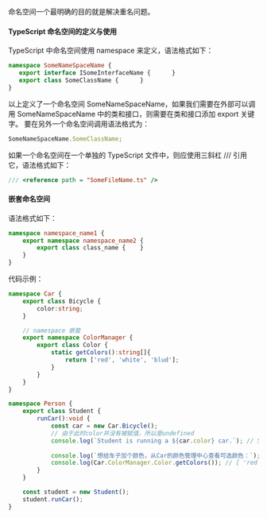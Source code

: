 命名空间一个最明确的目的就是解决重名问题。
#### TypeScript 命名空间的定义与使用
TypeScript 中命名空间使用 namespace 来定义，语法格式如下：
```typescript
namespace SomeNameSpaceName { 
   export interface ISomeInterfaceName {      }  
   export class SomeClassName {      }  
}
```
以上定义了一个命名空间 SomeNameSpaceName，如果我们需要在外部可以调用 SomeNameSpaceName 中的类和接口，则需要在类和接口添加 export 关键字。
要在另外一个命名空间调用语法格式为：
```typescript
SomeNameSpaceName.SomeClassName;
```
如果一个命名空间在一个单独的 TypeScript 文件中，则应使用三斜杠 /// 引用它，语法格式如下：
```typescript
/// <reference path = "SomeFileName.ts" />
```
#### 嵌套命名空间
语法格式如下：
```typescript
namespace namespace_name1 { 
    export namespace namespace_name2 {
        export class class_name {    } 
    } 
}
```
代码示例：
```typescript
namespace Car {
    export class Bicycle {
        color:string;
    }

    // namespace 嵌套
    export namespace ColorManager {
        export class Color {
            static getColors():string[]{
                return ['red', 'white', 'blud'];
            }
        }
    } 
}

namespace Person {
    export class Student {
        runCar():void {
            const car = new Car.Bicycle();
            // 由于此时color并没有被赋值，所以是undefined
            console.log(`Student is running a ${car.color} car.`); // Student is running a undefined car.
            
            console.log(`想给车子加个颜色，从Car的颜色管理中心查看可选颜色：`);
            console.log(Car.ColorManager.Color.getColors()); // [ 'red', 'white', 'blud' ]
        }
    }

    const student = new Student();
    student.runCar();
}
```
